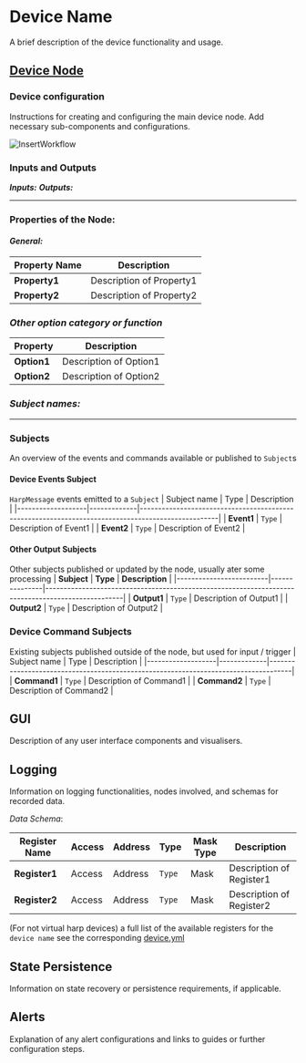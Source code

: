 # **Device Name**

A brief description of the device functionality and usage. 

## <u>Device Node</u>
### **Device configuration**



Instructions for creating and configuring the main device node. Add necessary sub-components and configurations.

![InsertWorkflow](path/to/workflow.svg)

### Inputs and Outputs
***Inputs:***
***Outputs:***

--------

### **Properties of the Node:**

#### ***General:***

| Property Name | Description                                               |
|--------------|---------------------------------------------------------------|
| **Property1** | Description of Property1                                      |
| **Property2** | Description of Property2                                      |

### ***Other option category or function***

| **Property**              | **Description**                                                |
|---------------------------|----------------------------------------------------------------|
| **Option1** | Description of Option1 |
| **Option2**  | Description of Option2  |
### ***Subject names:***

--------

### Subjects

An overview of the events and commands available or published to `Subject`s

#### Device Events Subject
`HarpMessage` events emitted to a `Subject`
| Subject name       | Type    | Description                                                                                   |
|-------------------|-------------|---------------------------------------------------------------------------------------------------|
| **Event1**        | `Type`      | Description of Event1                                                                             |
| **Event2**        | `Type`      | Description of Event2                                                                             |

#### Other Output Subjects
Other subjects published or updated by the node, usually ater some processing
| **Subject**             | **Type**      | **Description**                                                                                   |
|-------------------------|---------------|---------------------------------------------------------------------------------------------------|
| **Output1**             | `Type`        | Description of Output1                                                                            |
| **Output2**             | `Type`        | Description of Output2                                                                            |

### Device Command Subjects
Existing subjects published outside of the node, but used for input / trigger
| Subject name       | Type    | Description                                                                                   |
|-------------------|-------------|------------------------------------------------------------------------------------|
| **Command1**      | `Type`      | Description of Command1                                                            |
| **Command2**      | `Type`      | Description of Command2                                                            |

## GUI

Description of any user interface components and visualisers.

## Logging

Information on logging functionalities, nodes involved, and schemas for recorded data.

*Data Schema*:

| Register Name         | Access | Address | Type  | Mask Type          | Description                                   |
|-----------------------|--------|---------|-------|--------------------|-----------------------------------------------|
| **Register1**         | Access | Address | `Type`  | Mask               | Description of Register1                      |
| **Register2**         | Access | Address | `Type`  | Mask               | Description of Register2                      |

(For not virtual harp devices) a full list of the available registers for the `device name` see the corresponding [device.yml](link-to-harprepo-device.yml)

## State Persistence

Information on state recovery or persistence requirements, if applicable.

## Alerts

Explanation of any alert configurations and links to guides or further configuration steps.
